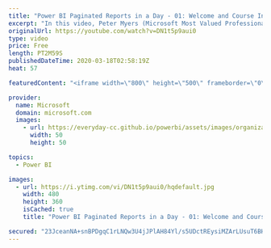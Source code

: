 ```yaml
---
title: "Power BI Paginated Reports in a Day - 01: Welcome and Course Introduction"
excerpt: "In this video, Peter Myers (Microsoft Most Valued Professional - Data Platform, and course developer), Chris Finlan (Principal Program Manager), and special guest Paginated Report Bear (Course Morale Manager) welcome and introduce you to the course, its outline and the course demo scenario.  The Power"
originalUrl: https://youtube.com/watch?v=DN1t5p9aui0
type: video
price: Free
length: PT2M59S
publishedDateTime: 2020-03-18T02:58:19Z
heat: 57

featuredContent: "<iframe width=\"800\" height=\"500\" frameborder=\"0\" src=\"https://www.youtube.com/embed/DN1t5p9aui0\" allow=\"accelerometer; autoplay; encrypted-media; gyroscope; picture-in-picture\" allowfullscreen></iframe>"

provider:
  name: Microsoft
  domain: microsoft.com
  images:
    - url: https://everyday-cc.github.io/powerbi/assets/images/organizations/microsoft.com-50x50.jpg
      width: 50
      height: 50

topics:
  - Power BI

images:
  - url: https://i.ytimg.com/vi/DN1t5p9aui0/hqdefault.jpg
    width: 480
    height: 360
    isCached: true
    title: "Power BI Paginated Reports in a Day - 01: Welcome and Course Introduction"

secured: "23JceanNA+snBPDgqC1rLNQw3U4jJPlAH84Yl/s5UDctREysiMZArLUsuT6BHZdNDd7SzaPeoziN/q8gjkm/15VVQe1gu+K4lmVaFpymyR7dZD4RKLLckLfyP192rMqzOIaGf5rjr8EuD9rlNsB4yAod1ZqBSOcKTQYni/VY/ww8iVampSCJlkR0sbWfY7DdTkuSORD5pRcktIKowwZxpiXJeHwskoH/CK7SNf/vIqxM04HV3EloM0kseUW9dmLZPXpZxLEhOqsB3CvykstE0rvk+ysQ54H/IBNbK7TH9+3IwDswZClmg5hBPxqs95QQ5Ze3MG/bqIZmpkd7mHLu5RAj8gAYIuDAyrJyzIHyWbYJ7XgAQlLSycDz5WFDhorVvDqCIh6NFvm32c9fnsGbz5J957+ObqdhhU45wARF1V8=;yPlmGOIX+GwkiXhjCAOy6A=="
---
```


